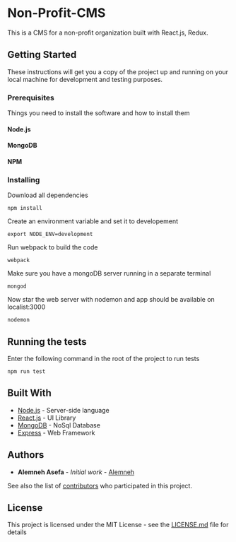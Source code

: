 # Non-Profit-CMS

This is a CMS for a non-profit organization built with React.js, Redux.

## Getting Started

These instructions will get you a copy of the project up and running on your local machine for development and testing purposes. 

### Prerequisites

Things you need to install the software and how to install them

#### Node.js
#### MongoDB
#### NPM

### Installing


Download all dependencies

```
npm install
```

Create an environment variable and set it to developement

```
export NODE_ENV=development
```

Run webpack to build the code

```
webpack
```

Make sure you have a mongoDB server running in a separate terminal

```
mongod
```

Now star the web server with nodemon and app should be available on localist:3000

```
nodemon
```


## Running the tests

Enter the following command in the root of the project to run tests

```
npm run test
```

## Built With

* [Node.js](https://nodejs.org/en/) - Server-side language
* [React.js](https://facebook.github.io/react/) - UI Library
* [MongoDB](https://www.mongodb.com/) - NoSql Database
* [Express](https://expressjs.com/) - Web Framework





## Authors

* **Alemneh Asefa** - *Initial work* - [Alemneh](https://github.com/alemneh)

See also the list of [contributors](https://github.com/alemneh/book-swap/contributors) who participated in this project.

## License

This project is licensed under the MIT License - see the [LICENSE.md](LICENSE.md) file for details
